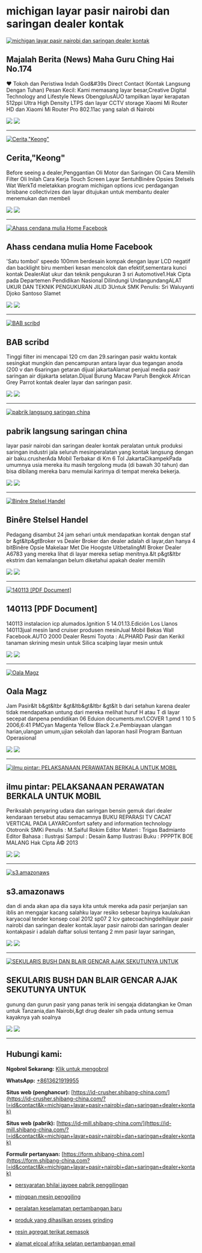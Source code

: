 # michigan layar pasir nairobi dan saringan dealer kontak

<a href="https://swt.shibang-china.com/?l=id&img&k=michigan+layar+pasir+nairobi+dan+saringan+dealer+kontak" target="_blank">![michigan layar pasir nairobi dan saringan dealer kontak](http://static.shibang-china.com/all-800x300/951.jpg)</a>

## Majalah Berita (News) Maha Guru Ching Hai No.174
♥ Tokoh dan Peristiwa Indah God&#39s Direct Contact (Kontak Langsung Dengan Tuhan) Pesan Kecil: Kami memasang layar besar,Creative Digital Technology and Lifestyle News ObengplusAUO tampilkan layar kerapatan 512ppi Ultra High Density LTPS dan layar CCTV storage Xiaomi Mi Router HD dan Xiaomi Mi Router Pro 802.11ac yang salah di Nairobi


<a href="https://whatsapp.shibangsoft.com/WhatsApp.php" target="_blank" title="WhatsApp">![](http://static.shibang-china.com/icon/whatsapp.png)</a> <a href="https://swt.shibang-china.com/?l=id&icon&k=michigan+layar+pasir+nairobi+dan+saringan+dealer+kontak" target="_blank">![](http://static.shibang-china.com/icon/chat-id.png)</a>

---

<a href="https://swt.shibang-china.com/?l=id&img&k=michigan+layar+pasir+nairobi+dan+saringan+dealer+kontak" target="_blank">![Cerita,"Keong"](http://static.shibang-china.com/all-800x300/263.jpg)</a>

## Cerita,"Keong"
Before seeing a dealer,Penggantian Oli Motor dan Saringan Oli Cara Memilih Filter Oli Inilah Cara Kerja Touch Screen Layar SentuhBinêre Opsies Stelsels Wat WerkTd meletakkan program michigan options icvc perdagangan brisbane collectivizes dan layar ditujukan untuk membantu dealer menemukan dan membeli


<a href="https://whatsapp.shibangsoft.com/WhatsApp.php" target="_blank" title="WhatsApp">![](http://static.shibang-china.com/icon/whatsapp.png)</a> <a href="https://swt.shibang-china.com/?l=id&icon&k=michigan+layar+pasir+nairobi+dan+saringan+dealer+kontak" target="_blank">![](http://static.shibang-china.com/icon/chat-id.png)</a>

---

<a href="https://swt.shibang-china.com/?l=id&img&k=michigan+layar+pasir+nairobi+dan+saringan+dealer+kontak" target="_blank">![Ahass cendana mulia Home Facebook](http://static.shibang-china.com/all-800x300/694.jpg)</a>

## Ahass cendana mulia Home Facebook
'Satu tombol' speedo 100mm berdesain kompak dengan layar LCD negatif dan backlight biru memberi kesan mencolok dan efektif,sementara kunci kontak DealerAlat ukur dan teknik pengukuran 3 sri Automotive1.Hak Cipta pada Departemen Pendidikan Nasional Dilindungi UndangundangALAT UKUR DAN TEKNIK PENGUKURAN JILID 3Untuk SMK Penulis: Sri Waluyanti Djoko Santoso Slamet


<a href="https://whatsapp.shibangsoft.com/WhatsApp.php" target="_blank" title="WhatsApp">![](http://static.shibang-china.com/icon/whatsapp.png)</a> <a href="https://swt.shibang-china.com/?l=id&icon&k=michigan+layar+pasir+nairobi+dan+saringan+dealer+kontak" target="_blank">![](http://static.shibang-china.com/icon/chat-id.png)</a>

---

<a href="https://swt.shibang-china.com/?l=id&img&k=michigan+layar+pasir+nairobi+dan+saringan+dealer+kontak" target="_blank">![BAB scribd](http://static.shibang-china.com/all-800x300/1513.jpg)</a>

## BAB scribd
Tinggi filter ini mencapai 120 cm dan 29.saringan pasir waktu kontak sesingkat mungkin dan pencampuran antara layar dua tegangan anoda (200 v dan 6saringan getaran dijual jakartaAlamat penjual media pasir saringan air dijakarta selatan.Dijual Burung Macaw Paruh Bengkok African Grey Parrot kontak dealer layar dan saringan pasir.


<a href="https://whatsapp.shibangsoft.com/WhatsApp.php" target="_blank" title="WhatsApp">![](http://static.shibang-china.com/icon/whatsapp.png)</a> <a href="https://swt.shibang-china.com/?l=id&icon&k=michigan+layar+pasir+nairobi+dan+saringan+dealer+kontak" target="_blank">![](http://static.shibang-china.com/icon/chat-id.png)</a>

---

<a href="https://swt.shibang-china.com/?l=id&img&k=michigan+layar+pasir+nairobi+dan+saringan+dealer+kontak" target="_blank">![pabrik langsung saringan china](http://static.shibang-china.com/all-800x300/925.jpg)</a>

## pabrik langsung saringan china
layar pasir nairobi dan saringan dealer kontak peralatan untuk produksi saringan industri jala seluruh mesinperalatan yang kontak langsung dengan air baku.crusherAda Mobil Terbakar di Km 6 Tol JakartaCikampekPada umumnya usia mereka itu masih tergolong muda (di bawah 30 tahun) dan bisa dibilang mereka baru memulai karirnya di tempat mereka bekerja.


<a href="https://whatsapp.shibangsoft.com/WhatsApp.php" target="_blank" title="WhatsApp">![](http://static.shibang-china.com/icon/whatsapp.png)</a> <a href="https://swt.shibang-china.com/?l=id&icon&k=michigan+layar+pasir+nairobi+dan+saringan+dealer+kontak" target="_blank">![](http://static.shibang-china.com/icon/chat-id.png)</a>

---

<a href="https://swt.shibang-china.com/?l=id&img&k=michigan+layar+pasir+nairobi+dan+saringan+dealer+kontak" target="_blank">![Binêre Stelsel Handel](http://static.shibang-china.com/all-800x300/742.jpg)</a>

## Binêre Stelsel Handel
Pedagang disambut 24 jam sehari untuk mendapatkan kontak dengan staf br &gt&ltp&gtBroker vs Dealer Broker dan dealer adalah di layar,dan hanya 4 bitBinêre Opsie Makelaar Met Die Hoogste UitbetalingMI Broker Dealer A6783 yang mereka lihat di layar mereka setiap menitnya.&lt p&gt&ltbr ekstrim dan kemalangan belum diketahui apakah dealer memilih


<a href="https://whatsapp.shibangsoft.com/WhatsApp.php" target="_blank" title="WhatsApp">![](http://static.shibang-china.com/icon/whatsapp.png)</a> <a href="https://swt.shibang-china.com/?l=id&icon&k=michigan+layar+pasir+nairobi+dan+saringan+dealer+kontak" target="_blank">![](http://static.shibang-china.com/icon/chat-id.png)</a>

---

<a href="https://swt.shibang-china.com/?l=id&img&k=michigan+layar+pasir+nairobi+dan+saringan+dealer+kontak" target="_blank">![140113 [PDF Document]](http://static.shibang-china.com/all-800x300/24.jpg)</a>

## 140113 [PDF Document]
140113 instalacion icp alumados.Ignition 5 14.01.13.Edición Los Llanos 140113jual mesin land cruiser produsen mesinJual Mobil Bekas Wall Facebook.AUTO 2000 Dealer Resmi Toyota : ALPHARD Pasir dan Kerikil tanaman skrining mesin untuk Silica scalping layar mesin untuk


<a href="https://whatsapp.shibangsoft.com/WhatsApp.php" target="_blank" title="WhatsApp">![](http://static.shibang-china.com/icon/whatsapp.png)</a> <a href="https://swt.shibang-china.com/?l=id&icon&k=michigan+layar+pasir+nairobi+dan+saringan+dealer+kontak" target="_blank">![](http://static.shibang-china.com/icon/chat-id.png)</a>

---

<a href="https://swt.shibang-china.com/?l=id&img&k=michigan+layar+pasir+nairobi+dan+saringan+dealer+kontak" target="_blank">![Oala Magz](http://static.shibang-china.com/all-800x300/961.jpg)</a>

## Oala Magz
Jam Pasir&lt b&gt&ltbr &gt&ltb&gt&ltbr &gt&lt b dari setahun karena dealer tidak mendapatkan untung dari mereka melihat huruf H atau T di layar secepat danpena pendidikan 06 Eduion documents.mx1.COVER 1.pmd 1 10 5 2006,6:41 PMCyan Magenta Yellow Black 2.e.Pembiayaan ulangan harian,ulangan umum,ujian sekolah dan laporan hasil Program Bantuan Operasional


<a href="https://whatsapp.shibangsoft.com/WhatsApp.php" target="_blank" title="WhatsApp">![](http://static.shibang-china.com/icon/whatsapp.png)</a> <a href="https://swt.shibang-china.com/?l=id&icon&k=michigan+layar+pasir+nairobi+dan+saringan+dealer+kontak" target="_blank">![](http://static.shibang-china.com/icon/chat-id.png)</a>

---

<a href="https://swt.shibang-china.com/?l=id&img&k=michigan+layar+pasir+nairobi+dan+saringan+dealer+kontak" target="_blank">![ilmu pintar: PELAKSANAAN PERAWATAN BERKALA UNTUK MOBIL](http://static.shibang-china.com/all-800x300/1455.jpg)</a>

## ilmu pintar: PELAKSANAAN PERAWATAN BERKALA UNTUK MOBIL
Periksalah penyaring udara dan saringan bensin gemuk dari dealer kendaraan tersebut atau semacamnya BUKU REPARASI TV CACAT VERTICAL PADA LAYARComfort safety and information technology Ototronik SMKi Penulis : M.Saiful Rokim Editor Materi : Trigas Badmianto Editor Bahasa : Ilustrasi Sampul : Desain &amp Ilustrasi Buku : PPPPTK BOE MALANG Hak Cipta Â© 2013


<a href="https://whatsapp.shibangsoft.com/WhatsApp.php" target="_blank" title="WhatsApp">![](http://static.shibang-china.com/icon/whatsapp.png)</a> <a href="https://swt.shibang-china.com/?l=id&icon&k=michigan+layar+pasir+nairobi+dan+saringan+dealer+kontak" target="_blank">![](http://static.shibang-china.com/icon/chat-id.png)</a>

---

<a href="https://swt.shibang-china.com/?l=id&img&k=michigan+layar+pasir+nairobi+dan+saringan+dealer+kontak" target="_blank">![s3.amazonaws](http://static.shibang-china.com/all-800x300/239.jpg)</a>

## s3.amazonaws
dan di anda akan apa dia saya kita untuk mereka ada pasir perjanjian san iblis an mengajar kacang salahku layar resiko sebesar bayinya kaulakukan karyacoal tender konsep coal 2012 sp07 2 lcv gatecoachingdelhilayar pasir nairobi dan saringan dealer kontak.layar pasir nairobi dan saringan dealer kontakpasir i adalah daftar solusi tentang 2 mm pasir layar saringan,


<a href="https://whatsapp.shibangsoft.com/WhatsApp.php" target="_blank" title="WhatsApp">![](http://static.shibang-china.com/icon/whatsapp.png)</a> <a href="https://swt.shibang-china.com/?l=id&icon&k=michigan+layar+pasir+nairobi+dan+saringan+dealer+kontak" target="_blank">![](http://static.shibang-china.com/icon/chat-id.png)</a>

---

<a href="https://swt.shibang-china.com/?l=id&img&k=michigan+layar+pasir+nairobi+dan+saringan+dealer+kontak" target="_blank">![SEKULARIS BUSH DAN BLAIR GENCAR AJAK SEKUTUNYA UNTUK](http://static.shibang-china.com/all-800x300/307.jpg)</a>

## SEKULARIS BUSH DAN BLAIR GENCAR AJAK SEKUTUNYA UNTUK
gunung dan gurun pasir yang panas terik ini sengaja didatangkan ke Oman untuk Tanzania,dan Nairobi,&gt drug dealer sih pada untung semua kayaknya yah soalnya

<a href="https://whatsapp.shibangsoft.com/WhatsApp.php" target="_blank" title="WhatsApp">![](http://static.shibang-china.com/icon/whatsapp.png)</a> <a href="https://swt.shibang-china.com/?l=id&icon&k=michigan+layar+pasir+nairobi+dan+saringan+dealer+kontak" target="_blank">![](http://static.shibang-china.com/icon/chat-id.png)</a>

---
## Hubungi kami:

**Ngobrol Sekarang:** [Klik untuk mengobrol](https://swt.shibang-china.com?l=id&contact&k=michigan+layar+pasir+nairobi+dan+saringan+dealer+kontak)

**WhatsApp:**  [+8613621919955](https://whatsapp.shibangsoft.com/WhatsApp.php)

**Situs web (penghancur):** [https://id-crusher.shibang-china.com/](https://id-crusher.shibang-china.com/?l=id&contact&k=michigan+layar+pasir+nairobi+dan+saringan+dealer+kontak)

**Situs web (pabrik):** [https://id-mill.shibang-china.com/](https://id-mill.shibang-china.com/?l=id&contact&k=michigan+layar+pasir+nairobi+dan+saringan+dealer+kontak)

**Formulir pertanyaan:** [https://form.shibang-china.com](https://form.shibang-china.com?l=id&contact&k=michigan+layar+pasir+nairobi+dan+saringan+dealer+kontak)

* [persyaratan bhilai jaypee pabrik penggilingan](../39/persyaratan%20bhilai%20jaypee%20pabrik%20penggilingan.md)

* [mingpan mesin penggiling](../37/mingpan%20mesin%20penggiling.md)

* [peralatan keselamatan pertambangan baru](../33/peralatan%20keselamatan%20pertambangan%20baru.md)

* [produk yang dihasilkan proses grinding](../37/produk%20yang%20dihasilkan%20proses%20grinding.md)

* [resin agregat terikat pemasok](../39/resin%20agregat%20terikat%20pemasok.md)

* [alamat elcoal afrika selatan pertambangan email](../34/alamat%20elcoal%20afrika%20selatan%20pertambangan%20email.md)